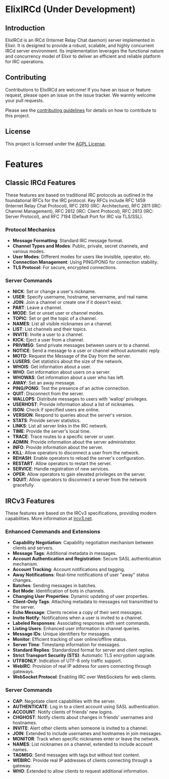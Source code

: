 # ElixIRCd (Under Development)

## Introduction

ElixIRCd is an IRCd (Internet Relay Chat daemon) server implemented in Elixir. It is designed to provide a robust, scalable, and highly concurrent IRCd server environment. Its implementation leverages the functional nature and concurrency model of Elixir to deliver an efficient and reliable platform for IRC operations.

## Contributing

Contributions to ElixIRCd are welcome! If you have an issue or feature request, please open an issue on the issue tracker. We warmly welcome your pull requests.

Please see the [contributing guidelines](https://github.com/faelgabriel/elixircd/blob/main/CONTRIBUTING.md) for details on how to contribute to this project.

## License

This project is licensed under the [AGPL License](https://github.com/faelgabriel/elixircd/blob/main/LICENSE).

# Features

## Classic IRCd Features
These features are based on traditional IRC protocols as outlined in the foundational RFCs for the IRC protocol. Key RFCs include RFC 1459 (Internet Relay Chat Protocol), RFC 2810 (IRC: Architecture), RFC 2811 (IRC: Channel Management), RFC 2812 (IRC: Client Protocol), RFC 2813 (IRC: Server Protocol), and RFC 7194 (Default Port for IRC via TLS/SSL).

### Protocol Mechanics
- **Message Formatting**: Standard IRC message format.
- **Channel Types and Modes**: Public, private, secret channels, and various modes.
- **User Modes**: Different modes for users like invisible, operator, etc.
- **Connection Management**: Using PING/PONG for connection stability.
- **TLS Protocol**: For secure, encrypted connections.

### Server Commands

- **NICK**: Set or change a user's nickname.
- **USER**: Specify username, hostname, servername, and real name.
- **JOIN**: Join a channel or create one if it doesn't exist.
- **PART**: Leave a channel.
- **MODE**: Set or unset user or channel modes.
- **TOPIC**: Set or get the topic of a channel.
- **NAMES**: List all visible nicknames on a channel.
- **LIST**: List channels and their topics.
- **INVITE**: Invite a user to a channel.
- **KICK**: Eject a user from a channel.
- **PRIVMSG**: Send private messages between users or to a channel.
- **NOTICE**: Send a message to a user or channel without automatic reply.
- **MOTD**: Request the Message of the Day from the server.
- **LUSERS**: Get statistics about the size of the network.
- **WHOIS**: Get information about a user.
- **WHO**: Get information about users on a server.
- **WHOWAS**: Get information about a user who has left.
- **AWAY**: Set an away message.
- **PING/PONG**: Test the presence of an active connection.
- **QUIT**: Disconnect from the server.
- **WALLOPS**: Distribute messages to users with 'wallop' privileges.
- **USERHOST**: Provide information about a list of nicknames.
- **ISON**: Check if specified users are online.
- **VERSION**: Respond to queries about the server's version.
- **STATS**: Provide server statistics.
- **LINKS**: List all server links in the IRC network.
- **TIME**: Provide the server's local time.
- **TRACE**: Trace routes to a specific server or user.
- **ADMIN**: Provide information about the server administrator.
- **INFO**: Provide information about the server.
- **KILL**: Allow operators to disconnect a user from the network.
- **REHASH**: Enable operators to reload the server's configuration.
- **RESTART**: Allow operators to restart the server.
- **SERVICE**: Handle registration of new services.
- **OPER**: Allow operators to gain elevated privileges on the server.
- **SQUIT**: Allow operators to disconnect a server from the network gracefully.

## IRCv3 Features
These features are based on the IRCv3 specifications, providing modern capabilities. More information at [ircv3.net](https://ircv3.net/).

### Enhanced Commands and Extensions
- **Capability Negotiation**: Capability negotiation mechanism between clients and servers.
- **Message Tags**: Additional metadata in messages.
- **Account Authentication and Registration**: Secure SASL authentication mechanism.
- **Account Tracking**: Account notifications and tagging.
- **Away Notifications**: Real-time notifications of user "away" status changes.
- **Batches**: Sending messages in batches.
- **Bot Mode**: Identification of bots in channels.
- **Changing User Properties**: Dynamic updating of user properties.
- **Client-Only Tags**: Attaching metadata to messages not transmitted to the server.
- **Echo Message**: Clients receive a copy of their sent messages.
- **Invite Notify**: Notifications when a user is invited to a channel.
- **Labeled Responses**: Associating responses with sent commands.
- **Listing Users**: Enhanced user information in channel queries.
- **Message IDs**: Unique identifiers for messages.
- **Monitor**: Efficient tracking of user online/offline status.
- **Server Time**: Timestamp information for messages.
- **Standard Replies**: Standardized format for server and client replies.
- **Strict Transport Security (STS)**: Automatic TLS encryption upgrade.
- **UTF8ONLY**: Indication of UTF-8 only traffic support.
- **WebIRC**: Provision of real IP address for users connecting through gateways.
- **WebSocket Protocol**: Enabling IRC over WebSockets for web clients.

### Server Commands
- **CAP**: Negotiate client capabilities with the server.
- **AUTHENTICATE**: Log in to a client account using SASL authentication.
- **ACCOUNT**: Notify clients of friends' new logins.
- **CHGHOST**: Notify clients about changes in friends' usernames and hostnames.
- **INVITE**: Alert other clients when someone is invited to a channel.
- **JOIN**: Extended to include usernames and hostnames in join messages.
- **MONITOR**: Track when specific nicknames enter or leave the network.
- **NAMES**: List nicknames on a channel, extended to include account names.
- **TAGMSG**: Send messages with tags but without text content.
- **WEBIRC**: Provide real IP addresses of clients connecting through a gateway.
- **WHO**: Extended to allow clients to request additional information.

<!-- ElixIRCd is a full IRC server implementation written in Elixir, taking advantage of its powerful features.

## Installation

### asdf

To install ElixIRCd, you'll need to have [asdf](https://asdf-vm.com/) installed. Once you have asdf installed, you can install the required Elixir version by running:

```bash
asdf install
```

After installing the correct Elixir version, you can install the dependencies by running:

```bash
mix deps.get
```

### Docker

To install ElixIRCd, you'll need to have [Docker](https://docker.com/) installed. Once you have Docker installed, you can start the application container by running:

Dev:
```bash
docker run -it -p 6667:6667 -p 6697:6697 -v $(pwd):/app -v deps:/app/deps -v build:/app/_build --name elixircd_dev -d elixircd:development
```

Prod:
```bash
docker run -p 6667:6667 -p 6697:6697 --name elixircd_prod -d elixircd:production
```


## Usage

To start the ElixIRCd server, run the following command:

```bash
mix run --no-halt
```

To start the ElixIRCd server in interactive mode, run the following command:

```bash
iex -S mix
```

This will start the Elixir environment and load your application's modules into the interactive shell. From here, you can interact with your application's processes directly and test your implementation.


## Generating selfsigned certificates
```bash
make ssl_keys
```
-->